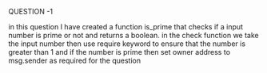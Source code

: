 QUESTION -1

in this question I have created a function is_prime that checks if a input number is prime or not and returns a boolean.
in the check function we take the input number then use require keyword to ensure that the number is greater than 1 and if the number is prime then set owner address to msg.sender as required for the question

